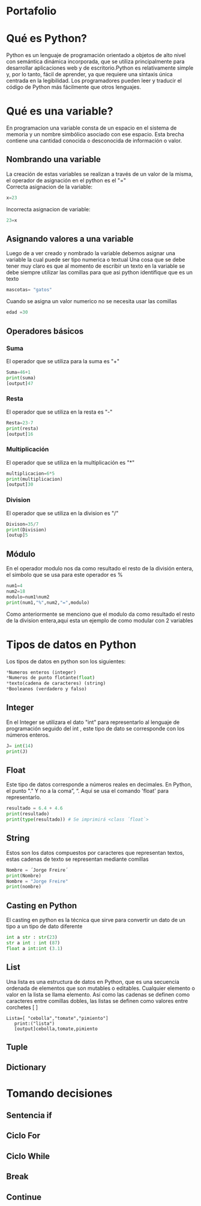 # Portafolio 
# Qué es Python?
Python es un lenguaje de programación orientado a objetos de alto nivel con semántica dinámica incorporada, que se utiliza principalmente para desarrollar aplicaciones web y de escritorio.Python es relativamente simple y, por lo tanto, fácil de aprender, ya que requiere una sintaxis única centrada en la legibilidad. Los programadores pueden leer y traducir el código de Python más fácilmente que otros lenguajes.
# Qué es una variable?
En programacion una variable consta de un espacio en el sistema de memoria y un nombre simbólico asociado con ese espacio. Esta brecha contiene una cantidad conocida o desconocida de información o valor.
## Nombrando una variable
La creación de estas variables se realizan a través de un valor de la misma, el operador de asignación en el python es el "="     
Correcta asignacion de la variable:
```python
x=23
```
Incorrecta asignacion de variable:
```python
23=x
```
## Asignando valores a una variable
Luego de a ver creado y nombrado la variable debemos asignar una variable la cual puede ser tipo numerica o textual 
Una cosa que se debe tener muy claro es que al momento de escribir un texto en la variable se debe siempre utilizar las comillas para que asi python identifique que es un texto 
```python
mascotas= "gatos"
```
Cuando se asigna un valor numerico no se necesita usar las comillas
```python
edad =30
```
## Operadores básicos
### Suma
El operador que se utiliza para la suma es "+"
```python
Suma=46+1
print(suma)
[output]47
```
### Resta
El operador que se utiliza en la resta es "-"
```python
Resta=23-7
print(resta)
[output]16
```
### Multiplicación
El operador que se utiliza en la multiplicación es "*"
```python
multiplicacion=6*5
print(multiplicacion)
[output]30
```
### Division

El operador que se utiliza en la division es "/"
```python
Divison=35/7
print(Division)
[outup]5
```

## Módulo
En el operador modulo nos da como resultado el resto de la división entera, el simbolo que se usa para este operador es %
```python
num1=4
num2=18
modulo=num1%num2
print(num1,"%",num2,"=",modulo)
```
Como anteriormente se menciono que el modulo da como resultado el resto de la division entera,aqui esta un ejemplo de como modular con 2 variables

# Tipos de datos en Python
Los tipos de datos en python son los siguientes:
```python
*Numeros enteros (integer)
*Numeros de punto flotante(float)
*texto(cadena de caracteres) (string)
*Booleanos (verdadero y falso)
```

## Integer
En el Integer se utilizara el dato "int" para representarlo al lenguaje de programación seguido del int , este tipo de dato se corresponde con los números enteros.
```python
J= int(14)
print(J)
```
## Float
Este tipo de datos corresponde a números reales en decimales. En Python, el punto "." Y no a la coma”, “. Aquí se usa el comando 'float' para representarlo.
```python
resultado = 6.4 + 4.6
print(resultado)     
print(type(resultado)) # Se imprimirá <class ´float`>
```
## String
Estos son los  datos compuestos por caracteres que representan textos, estas cadenas de texto se representan mediante comillas
```python
Nombre = ´Jorge Freire´
print(Nombre)
Nombre = "Jorge Freire"
print(nombre)
```
## Casting en Python
El casting en python es la técnica que sirve para convertir un dato de un tipo a un tipo de dato diferente
```python
int a str : str(23)
str a int : int (87)
float a int:int (3.1)
```
## List
Una lista es una estructura de datos en Python, que es una secuencia ordenada de elementos que son mutables o editables. Cualquier elemento o valor en la lista se llama elemento. Así como las cadenas se definen como caracteres entre comillas dobles, las listas se definen como valores entre corchetes [ ]
```phyton
Lista=[ "cebolla","tomate","pimiento"]
   print:("lista")
   [output]cebolla,tomate,pimiento
   ```
## Tuple

## Dictionary

# Tomando decisiones

## Sentencia if

## Ciclo For

## Ciclo While

## Break

## Continue
